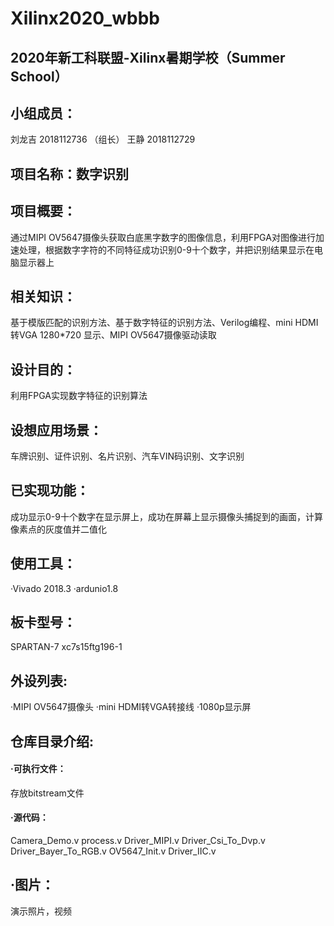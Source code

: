 Xilinx2020_wbbb
====
2020年新工科联盟-Xilinx暑期学校（Summer School）
----
## 小组成员：
刘龙吉 2018112736 （组长）
王静 2018112729
## 项目名称：数字识别
## 项目概要：
通过MIPI OV5647摄像头获取白底黑字数字的图像信息，利用FPGA对图像进行加速处理，根据数字字符的不同特征成功识别0-9十个数字，并把识别结果显示在电脑显示器上
## 相关知识：
基于模版匹配的识别方法、基于数字特征的识别方法、Verilog编程、mini HDMI 转VGA 1280*720 显示、MIPI OV5647摄像驱动读取
## 设计目的：
利用FPGA实现数字特征的识别算法
## 设想应用场景：
车牌识别、证件识别、名片识别、汽车VIN码识别、文字识别
## 已实现功能：
成功显示0-9十个数字在显示屏上，成功在屏幕上显示摄像头捕捉到的画面，计算像素点的灰度值并二值化
## 使用工具：
·Vivado 2018.3 
·ardunio1.8
## 板卡型号：
SPARTAN-7 xc7s15ftg196-1
## 外设列表:
·MIPI OV5647摄像头
·mini HDMI转VGA转接线
·1080p显示屏
## 仓库⽬录介绍:
#### ·可执行文件：
存放bitstream文件
#### ·源代码：
Camera_Demo.v 
process.v
Driver_MIPI.v 
Driver_Csi_To_Dvp.v 
Driver_Bayer_To_RGB.v 
OV5647_Init.v 
Driver_IIC.v
## ·图片：
演示照片，视频
